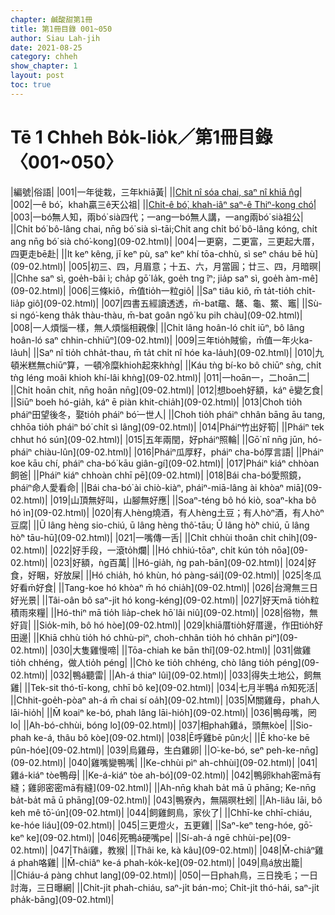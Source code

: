 ```yaml
---
chapter: 鹹酸甜第1冊
title: 第1冊目錄 001~050
author: Siau Lah-jih
date: 2021-08-25
category: chheh
show_chapter: 1
layout: post
toc: true
---
```


# Tē 1 Chheh Bo̍k-lio̍k／第1冊目錄 〈001~050〉



|編號|俗語|
|001|一年徙栽，三年khiā黃|
||[Chi̍t nî sóa chai, saⁿ nî khiā n̂g](09-01.html)|
|002|一ê bó͘，khah贏三ê天公祖|
||[Chi̍t-ê bó͘, khah-iâⁿ saⁿ-ê Thiⁿ-kong chó͘](09-02.html)|
|003|一bó͘無人知，兩bó͘ sià四代；一ang一bó͘無人講，一ang兩bó͘ sià祖公|
||Chi̍t bó͘ bô-lâng chai, nn̄g bó͘ sià sì-tāi;Chi̍t ang chi̍t bó͘ bô-lâng kóng, chi̍t ang nn̄g bó͘ sià chó͘-kong](09-02.html)|
|004|一更窮，二更富，三更起大厝，四更走bē赴|
||It keⁿ kêng, jī keⁿ pù, saⁿ keⁿ khí tōa-chhù, sì seⁿ cháu bē hù](09-02.html)|
|005|初三、四，月眉意；十五、六，月當圓；廿三、四，月暗暝|
||Chhe saⁿ sì, goe̍h-bâi ì; cha̍p gō͘ la̍k, goe̍h tng îⁿ; jia̍p saⁿ sì, goe̍h àm-mê](09-02.html)|
|006|三條kiô，m̄值tio̍h一粒giô|
||Saⁿ tiâu kiô, m̄ ta̍t-tio̍h chi̍t-lia̍p giô](09-02.html)|
|007|四書五經讀透透，m̄-bat黿、鼇、龜、鱉、竈|
||Sù-si ngó͘-keng tha̍k thàu-thàu, m̄-bat goân ngô͘ ku pih chàu](09-02.html)|
|008|一人煩惱一樣，無人煩惱相親像|
||Chi̍t lâng hoân-ló chi̍t iūⁿ, bô lâng hoân-ló saⁿ chhin-chhiūⁿ](09-02.html)|
|009|三年tio̍h賊偷，m̄值一年火ka-la̍uh|
||Saⁿ nî tio̍h chha̍t-thau, m̄ ta̍t chi̍t nî hóe ka-la̍uh](09-02.html)|
|010|九頓米糕無chiūⁿ算，一頓冷糜khioh起來khǹg|
||Káu tǹg bí-ko bô chiūⁿ sǹg, chi̍t tǹg léng moâi khioh khí-lâi khǹg](09-02.html)|
|011|一hoān一，二hoān二|
||Chi̍t hoān chi̍t, nn̄g hoān nn̄g](09-02.html)|
|012|想boeh好額，káⁿ ē變乞食|
||Siūⁿ boeh hó-gia̍h, káⁿ ē piàn khit-chia̍h](09-02.html)|
|013|Choh tio̍h pháiⁿ田望後冬，娶tio̍h pháiⁿ bó͘一世人|
||Choh tio̍h pháiⁿ chhân bāng āu tang, chhōa tio̍h pháiⁿ bó͘ chi̍t sì lâng](09-02.html)|
|014|Pháiⁿ竹出好筍|
||Pháiⁿ tek chhut hó sún](09-02.html)|
|015|五年兩閏，好pháiⁿ照輪|
||Gō͘ nî nn̄g jūn, hó-pháiⁿ chiàu-lûn](09-02.html)|
|016|Pháiⁿ瓜厚籽，pháiⁿ cha-bó͘厚言語|
||Pháiⁿ koe kāu chí, pháiⁿ cha-bó͘ kāu giân-gí](09-02.html)|
|017|Pháiⁿ kiáⁿ chhòan飼爸|
||Pháiⁿ kiáⁿ chhoàn chhī pē](09-02.html)|
|018|Bái cha-bó͘愛照鏡，pháiⁿ命人愛看命|
||Bái cha-bó͘ ài chiò-kiàⁿ, pháiⁿ-miā-lâng ài khòaⁿ miā](09-02.html)|
|019|山頂無好叫，山腳無好應|
||Soaⁿ-téng bô hó kiò, soaⁿ-kha bô hó ìn](09-02.html)|
|020|有人hèng燒酒，有人hèng土豆；有人hòⁿ酒，有人hòⁿ豆腐|
||Ū lâng hèng sio-chiú, ū lâng hèng thô͘-tāu; Ū lâng hò͘ⁿ chiú, ū lâng hò͘ⁿ tāu-hū](09-02.html)|
|021|一嘴傳一舌|
||Chi̍t chhùi thoân chi̍t chi̍h](09-02.html)|
|022|好手段，一滾to̍h爛|
||Hó chhiú-tōaⁿ, chi̍t kún to̍h nōa](09-02.html)|
|023|好額，ǹg百萬|
||Hó-gia̍h, ǹg pah-bān](09-02.html)|
|024|好食，好睏，好放屎|
||Hó chia̍h, hó khùn, hó pàng-sái](09-02.html)|
|025|冬瓜好看m̄好食|
||Tang-koe hó khòaⁿ m̄ hó chia̍h](09-02.html)|
|026|台灣無三日好光景|
||Tâi-oân bô saⁿ-ji̍t hó kong-kéng](09-02.html)|
|027|好天mā tio̍h粒積雨來糧|
||Hó-thiⁿ mā tio̍h lia̍p-chek hō͘ lâi niû](09-02.html)|
|028|俗物，無好貨|
||Sio̍k-mi̍h, bô hó hòe](09-02.html)|
|029|khiā厝tio̍h好厝邊，作田tio̍h好田邊|
||Khiā chhù tio̍h hó chhù-piⁿ, choh-chhân tio̍h hó chhân piⁿ](09-02.html)|
|030|大隻雞慢啼|
||Tōa-chiah ke bān thî](09-02.html)|
|031|做雞tio̍h chhéng，做人tio̍h péng|
||Chò ke tio̍h chhéng, chò lâng tio̍h péng](09-02.html)|
|032|鴨á聽雷|
||Ah-á thiaⁿ lûi](09-02.html)|
|033|得失土地公，飼無雞|
||Tek-sit thó-tī-kong, chhī bô ke](09-02.html)|
|034|七月半鴨á m̄知死活|
||Chhit-goe̍h-pòaⁿ ah-á m̄ chai sí oa̍h](09-02.html)|
|035|M̄關雞母，phah人lāi-hio̍h|
||M̄ koaiⁿ ke-bó, phah lâng lāi-hio̍h](09-02.html)|
|036|鴨母嘴，罔lo|
||Ah-bó-chhùi, bóng lo](09-02.html)|
|037|相phah雞á，頭無kòe|
||Sio-phah ke-á, thâu bô kòe](09-02.html)|
|038|Ē呼雞bē pûn火|
||Ē kho͘-ke bē pûn-hóe](09-02.html)|
|039|烏雞母，生白雞卵|
||O͘-ke-bó, seⁿ peh-ke-nn̄g](09-02.html)|
|040|雞嘴變鴨嘴|
||Ke-chhùi pìⁿ ah-chhùi](09-02.html)|
|041|雞á-kiáⁿ tòe鴨母|
||Ke-á-kiáⁿ tòe ah-bó](09-02.html)|
|042|鴨卵khah密mā有縫；雞卵密密mā有縫](09-02.html)|
||Ah-nn̄g khah ba̍t mā ū phāng; Ke-nn̄g ba̍t-ba̍t mā ū phāng](09-02.html)|
|043|鴨寮內，無隔暝杜蚓|
||Ah-liâu lāi, bô keh mê tō͘-ún](09-02.html)|
|044|飼雞飼鳥，家伙了|
||Chhī-ke chhī-chiáu, ke-hóe liáu](09-02.html)|
|045|三更燈火，五更雞|
||Saⁿ-keⁿ teng-hóe, gō͘-keⁿ ke](09-02.html)|
|046|死鴨á硬嘴pe|
||Sí-ah-á ngē chhùi-pe](09-02.html)|
|047|Thâi雞，教猴|
||Thâi ke, kà kâu](09-02.html)|
|048|M̄-chiâⁿ雞á phah咯雞|
||M̄-chiâⁿ ke-á phah-ko̍k-ke](09-02.html)|
|049|鳥á放出籠|
||Chiáu-á pàng chhut lang](09-02.html)|
|050|一日phah鳥，三日挽毛；一日討海，三日曝網|
||Chi̍t-ji̍t phah-chiáu, saⁿ-ji̍t bán-mo͘; Chi̍t-ji̍t thó-hái, saⁿ-ji̍t pha̍k-bāng](09-02.html)|




